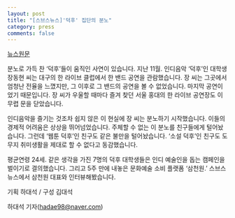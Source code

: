 ```yaml
---
layout: post
title: "[스브스뉴스]'덕후' 집단의 분노"
category: press
comments: false
---
```


[뉴스원문](http://news.naver.com/main/read.nhn?mode=LSD&mid=sec&oid=055&aid=0000418972&sid1=001)


분노로 가득 찬 ‘덕후’들이 움직인 사연이 있습니다. 지난 11월. 인디음악 ‘덕후’인 대학생 장동현 씨는 대구의 한 라이브 클럽에서 한 밴드 공연을 관람했습니다. 장 씨는 그곳에서 엄청난 전율을 느꼈지만, 그 이후로 그 밴드의 공연을 볼 수 없었습니다. 마지막 공연이었기 때문입니다. 장 씨가 우울할 때마다 즐겨 찾던 서울 홍대의 한 라이브 공연장도 이 무렵 문을 닫았습니다.

인디음악을 즐기는 것조차 쉽지 않은 이 현실에 장 씨는 분노하기 시작했습니다. 이들의 경제적 어려움은 상상을 뛰어넘었습니다. 주체할 수 없는 이 분노를 친구들에게 털어놨습니다. 그런데 ‘웹툰 덕후’인 친구도 같은 불만을 털어놨습니다. ‘소설 덕후’인 친구도 도무지 취미생활을 제대로 할 수 없다고 동감했습니다.

평균연령 24세. 같은 생각을 가진 7명의 덕후 대학생들은 인디 예술인을 돕는 캠페인을 벌이기로 결의했습니다. 그리고 5주 만에 내놓은 문화예술 소비 플랫폼 ‘삼천원.’ 스브스뉴스에서 삼천원 대표와 인터뷰해봤습니다.

기획 하대석 / 구성 김대석

하대석 기자(hadae98@naver.com)
